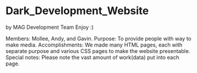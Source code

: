 # Dark_Development_Website
by MAG Development Team
Enjoy :)


Members: Mollee, Andy, and Gavin.
Purpose: To provide people with way to make media.
Accomplishments: We made many HTML pages, each with separate purpose and various CSS pages to make the website presentable.
Special notes: Please note the vast amount of work(data) put into each page.
